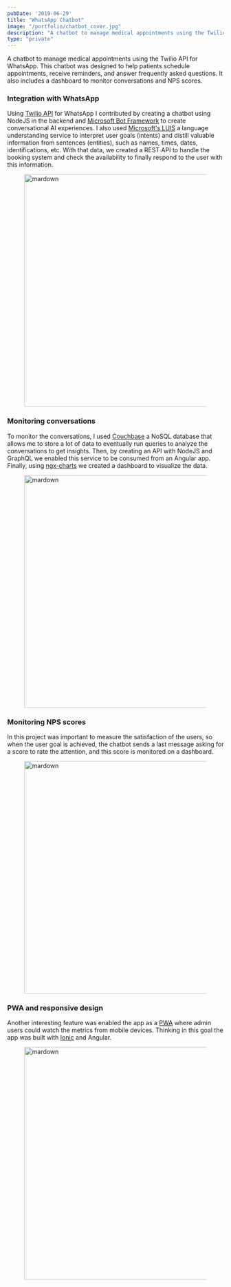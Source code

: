 ```yaml
---
pubDate: '2019-06-29'
title: "WhatsApp Chatbot"
image: "/portfolio/chatbot_cover.jpg"
description: "A chatbot to manage medical appointments using the Twilio API for Whatsapp"
type: "private"
---
```


A chatbot to manage medical appointments using the Twilio API for WhatsApp. This chatbot was designed to help patients schedule appointments, receive reminders, and answer frequently asked questions. It also includes a dashboard to monitor conversations and NPS scores.

### Integration with WhatsApp

Using [Twilio API](https://www.twilio.com/docs/whatsapp/quickstart/node) for WhatsApp I contributed by creating a chatbot using NodeJS in the backend and <a href="https://dev.botframework.com/" target="_blank">Microsoft Bot Framework</a> to create conversational AI experiences. I also used <a href="https://www.luis.ai/" target="_blank">Microsoft's LUIS</a> a language understanding service to interpret user goals (intents) and distill valuable information from sentences (entities), such as names, times, dates, identifications, etc. With that data, we created a REST API to handle the booking system and check the availability to finally respond to the user with this information.

<figure class="h-auto w-auto object-cover md:h-[540px]">
  <Image src="/portfolio/chatbot_whatsapp.jpg" alt="mardown" width="960" height="540" decoding="async" loading="lazy" />
</figure>

### Monitoring conversations

To monitor the conversations, I used <a href="https://www.couchbase.com/" target="_blank">Couchbase</a> a NoSQL database that allows me to store a lot of data to eventually run queries to analyze the conversations to get insights. Then, by creating an API with NodeJS and GraphQL we enabled this service to be consumed from an Angular app. Finally, using <a href="https://swimlane.github.io/ngx-charts" target="_blank">ngx-charts</a> we created a dashboard to visualize the data.

<figure class="h-auto w-auto object-cover md:h-[540px]">
  <Image src="/portfolio/chatbot_conversations.jpg" alt="mardown" width="960" height="540" decoding="async" loading="lazy" />
</figure>

### Monitoring NPS scores

In this project was important to measure the satisfaction of the users, so when the user goal is achieved, the chatbot sends a last message asking for a score to rate the attention, and this score is monitored on a dashboard.

<figure class="h-auto w-auto object-cover md:h-[540px]">
  <Image src="/portfolio/chatbot_score.jpg" alt="mardown" width="960" height="540" decoding="async" loading="lazy" />
</figure>

### PWA and responsive design

Another interesting feature was enabled the app as a <a href="https://web.dev/explore/progressive-web-apps" target="_blank">PWA</a> where admin users could watch the metrics from mobile devices. Thinking in this goal the app was built with <a href="https://ionicframework.com/" target="_blank">Ionic</a> and Angular.

<figure class="h-auto w-auto object-cover md:h-[540px]">
  <Image src="/portfolio/chatbot_pwa.jpg" alt="mardown" width="960" height="540" decoding="async" loading="lazy" />
</figure>